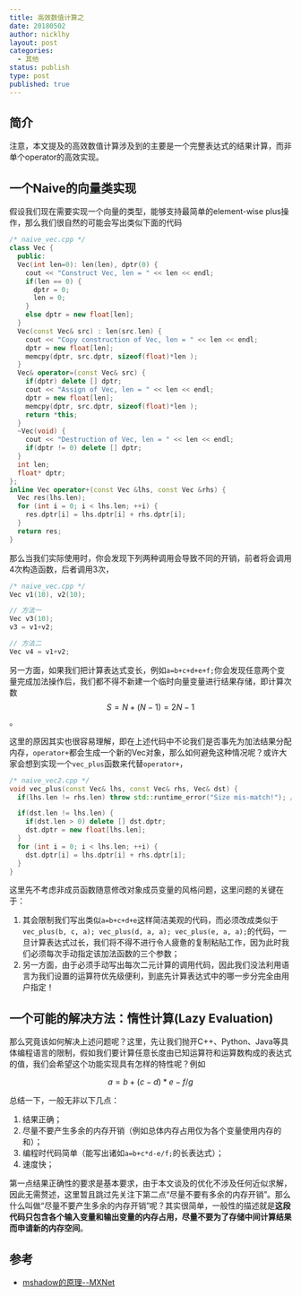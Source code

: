 ```yaml
---
title: 高效数值计算之
date: 20180502
author: nicklhy
layout: post
categories:
  - 其他
status: publish
type: post
published: true
---
```


## 简介

注意，本文提及的高效数值计算涉及到的主要是一个完整表达式的结果计算，而非单个operator的高效实现。

## 一个Naive的向量类实现

假设我们现在需要实现一个向量的类型，能够支持最简单的element-wise plus操作，那么我们很自然的可能会写出类似下面的代码

```C++
/* naive_vec.cpp */
class Vec {
  public:
  Vec(int len=0): len(len), dptr(0) {
    cout << "Construct Vec, len = " << len << endl;
    if(len == 0) {
      dptr = 0;
      len = 0;
    }
    else dptr = new float[len];
  }
  Vec(const Vec& src) : len(src.len) {
    cout << "Copy construction of Vec, len = " << len << endl;
    dptr = new float[len];
    memcpy(dptr, src.dptr, sizeof(float)*len );
  }
  Vec& operator=(const Vec& src) {
    if(dptr) delete [] dptr;
    cout << "Assign of Vec, len = " << len << endl;
    dptr = new float[len];
    memcpy(dptr, src.dptr, sizeof(float)*len );
    return *this;
  }
  ~Vec(void) {
    cout << "Destruction of Vec, len = " << len << endl;
    if(dptr != 0) delete [] dptr;
  }
  int len;
  float* dptr;
};
inline Vec operator+(const Vec &lhs, const Vec &rhs) {
  Vec res(lhs.len);
  for (int i = 0; i < lhs.len; ++i) {
    res.dptr[i] = lhs.dptr[i] + rhs.dptr[i];
  }
  return res;
}
```

那么当我们实际使用时，你会发现下列两种调用会导致不同的开销，前者将会调用4次构造函数，后者调用3次，

```C++
/* naive_vec.cpp */
Vec v1(10), v2(10);

// 方法一
Vec v3(10);
v3 = v1+v2;

// 方法二
Vec v4 = v1+v2;
```

另一方面，如果我们把计算表达式变长，例如`a=b+c+d+e+f;`你会发现任意两个变量完成加法操作后，我们都不得不新建一个临时向量变量进行结果存储，即计算次数$$S = N+(N-1) = 2N-1$$。

这里的原因其实也很容易理解，即在上述代码中不论我们是否事先为加法结果分配内存，`operator+`都会生成一个新的Vec对象，那么如何避免这种情况呢？或许大家会想到实现一个`vec_plus`函数来代替`operator+`，

```C++
/* naive_vec2.cpp */
void vec_plus(const Vec& lhs, const Vec& rhs, Vec& dst) {
  if(lhs.len != rhs.len) throw std::runtime_error("Size mis-match!"); // error

  if(dst.len != lhs.len) {
    if(dst.len > 0) delete [] dst.dptr;
    dst.dptr = new float[lhs.len];
  }
  for (int i = 0; i < lhs.len; ++i) {
    dst.dptr[i] = lhs.dptr[i] + rhs.dptr[i];
  }
}
```

这里先不考虑非成员函数随意修改对象成员变量的风格问题，这里问题的关键在于：

1. 其会限制我们写出类似`a=b+c+d+e`这样简洁美观的代码，而必须改成类似于`vec_plus(b, c, a); vec_plus(d, a, a); vec_plus(e, a, a);`的代码，一旦计算表达式过长，我们将不得不进行令人疲惫的复制粘贴工作，因为此时我们必须每次手动指定该加法函数的三个参数；
2. 另一方面，由于必须手动写出每次二元计算的调用代码，因此我们没法利用语言为我们设置的运算符优先级便利，到底先计算表达式中的哪一步分完全由用户指定！

## 一个可能的解决方法：惰性计算(Lazy Evaluation)

那么究竟该如何解决上述问题呢？这里，先让我们抛开C++、Python、Java等具体编程语言的限制，假如我们要计算任意长度由已知运算符和运算数构成的表达式的值，我们会希望这个功能实现具有怎样的特性呢？例如

$$a = b+(c-d)*e-f/g$$

总结一下，一般无非以下几点：

1. 结果正确；
2. 尽量不要产生多余的内存开销（例如总体内存占用仅为各个变量使用内存的和）；
3. 编程时代码简单（能写出诸如`a=b+c*d-e/f;`的长表达式）；
4. 速度快；



第一点结果正确性的要求是基本要求，由于本文谈及的优化不涉及任何近似求解，因此无需赘述，这里暂且跳过先关注下第二点“尽量不要有多余的内存开销”。那么什么叫做“尽量不要产生多余的内存开销”呢？其实很简单，一般性的描述就是**这段代码只包含各个输入变量和输出变量的内存占用，尽量不要为了存储中间计算结果而申请新的内存空间**。

## 参考

* [mshadow的原理--MXNet](http://www.cnblogs.com/heguanyou/p/7545344.html)
